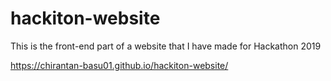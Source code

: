 # hackiton-website
This is the front-end part of a website that I have made for Hackathon 2019

https://chirantan-basu01.github.io/hackiton-website/
